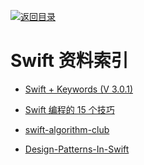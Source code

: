 [![返回目录](https://parg.co/UGo)](https://parg.co/b4z) 
 


# Swift 资料索引

* [Swift + Keywords (V 3.0.1)](https://medium.com/the-traveled-ios-developers-guide/swift-keywords-v-3-0-1-f59783bf26c#.7x831ru46)

* [Swift 编程的 15 个技巧](http://blog.csdn.net/chaoyuan899/article/details/50780517)

* [swift-algorithm-club](https://github.com/hollance/swift-algorithm-club)

* [Design-Patterns-In-Swift](https://github.com/ochococo/Design-Patterns-In-Swift)
